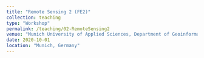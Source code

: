 ```yaml
---
title: "Remote Sensing 2 (FE2)"
collection: teaching
type: "Workshop"
permalink: /teaching/02-RemoteSensing2
venue: "Munich University of Applied Sciences, Department of Geoinformatics"
date: 2020-10-01
location: "Munich, Germany"
---
```


